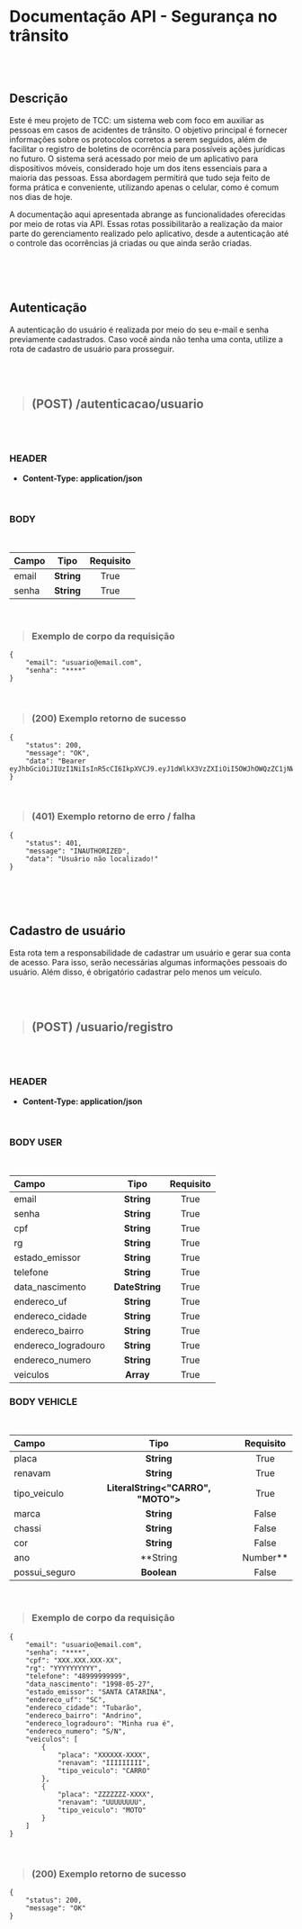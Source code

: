 # Documentação API - Segurança no trânsito

<br>
<br>

## Descrição

Este é meu projeto de TCC: um sistema web com foco em auxiliar as pessoas em casos de acidentes de trânsito. O objetivo principal é fornecer informações sobre os protocolos corretos a serem seguidos, além de facilitar o registro de boletins de ocorrência para possíveis ações jurídicas no futuro. O sistema será acessado por meio de um aplicativo para dispositivos móveis, considerado hoje um dos itens essenciais para a maioria das pessoas. Essa abordagem permitirá que tudo seja feito de forma prática e conveniente, utilizando apenas o celular, como é comum nos dias de hoje.

A documentação aqui apresentada abrange as funcionalidades oferecidas por meio de rotas via API. Essas rotas possibilitarão a realização da maior parte do gerenciamento realizado pelo aplicativo, desde a autenticação até o controle das ocorrências já criadas ou que ainda serão criadas.

<br>
<br>
<br>

## Autenticação

A autenticação do usuário é realizada por meio do seu e-mail e senha previamente cadastrados. Caso você ainda não tenha uma conta, utilize a rota de cadastro de usuário para prosseguir.

<br>
<br>

> ## (POST) /autenticacao/usuario
<br>
<br>

### HEADER

* **Content-Type: application/json**

<br>

### BODY
<br>

| Campo | Tipo | Requisito |
| :----- | :----: | :----: |
| email | **String** | True |
| senha | **String** | True |

<br>

> ### Exemplo de corpo da requisição

```
{
	"email": "usuario@email.com",
	"senha": "****"
}
```

<br>

> ### (200) Exemplo retorno de sucesso

```
{
	"status": 200,
	"message": "OK",
	"data": "Bearer eyJhbGciOiJIUzI1NiIsInR5cCI6IkpXVCJ9.eyJ1dWlkX3VzZXIiOiI5OWJhOWQzZC1jNWFhLTRmMjItYTg3Ni03NGM5OTlkNTU5NjgiLCJleHBpcmVkIjoxNjY4Mjg1NjI2LjkwOTg0Nn0.8KJ3N2G3ay8A05gzfnO_5drSWhbXIuV66HQkYjHDnoM"
}

```

<br>


> ### (401) Exemplo retorno de erro / falha

```
{
	"status": 401,
	"message": "INAUTHORIZED",
	"data": "Usuário não localizado!"
}
```

<br>
<br>
<br>

## Cadastro de usuário

Esta rota tem a responsabilidade de cadastrar um usuário e gerar sua conta de acesso. Para isso, serão necessárias algumas informações pessoais do usuário. Além disso, é obrigatório cadastrar pelo menos um veículo.

<br>
<br>

> ## (POST) /usuario/registro

<br>
<br>

### HEADER

* **Content-Type: application/json**

<br>

### BODY USER
<br>

| Campo | Tipo | Requisito |
| :----- | :----: | :----: |
| email | **String** | True |
| senha | **String** | True |
| cpf | **String** | True |
| rg | **String** | True |
| estado_emissor | **String** | True |
| telefone | **String** | True |
| data_nascimento | **DateString** | True |
| endereco_uf | **String** | True |
| endereco_cidade | **String** | True |
| endereco_bairro | **String** | True |
| endereco_logradouro | **String** | True |
| endereco_numero | **String** | True |
| veiculos | **Array<Vehicle>** | True |


### BODY VEHICLE
<br>

| Campo | Tipo | Requisito |
| :----- | :----: | :----: |
| placa | **String** | True |
| renavam | **String** | True |
| tipo_veiculo | **LiteralString<"CARRO", "MOTO">** | True |
| marca | **String** | False |
| chassi | **String** | False |
| cor | **String** | False |
| ano | **String | Number** | False |
| possui_seguro | **Boolean** | False |


<br>

> ### Exemplo de corpo da requisição

```
{
	"email": "usuario@email.com",
	"senha": "****",
	"cpf": "XXX.XXX.XXX-XX",
	"rg": "YYYYYYYYYY",
	"telefone": "48999999999",
	"data_nascimento": "1998-05-27",
	"estado_emissor": "SANTA CATARINA",
	"endereco_uf": "SC",
	"endereco_cidade": "Tubarão",
	"endereco_bairro": "Andrino",
	"endereco_logradouro": "Minha rua é",
	"endereco_numero": "S/N",
	"veiculos": [
		{
			"placa": "XXXXXX-XXXX",
			"renavam": "IIIIIIIII",
			"tipo_veiculo": "CARRO"
		},
		{
			"placa": "ZZZZZZZ-XXXX",
			"renavam": "UUUUUUUU",
			"tipo_veiculo": "MOTO"
		}
	]
}
```

<br>

> ### (200) Exemplo retorno de sucesso

```
{
	"status": 200,
	"message": "OK"
}

```
